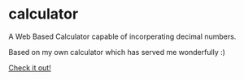 # calculator
A Web Based Calculator capable of incorperating decimal numbers. 

Based on my own calculator which has served me wonderfully :)

[Check it out!](https://huzefazaheer.github.io/calculator/)
